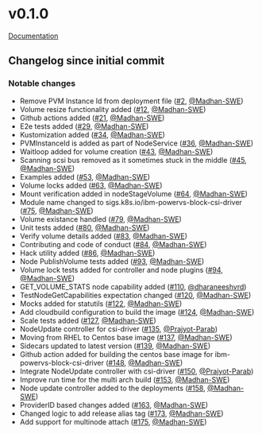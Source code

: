 # v0.1.0
[Documentation](https://github.com/kubernetes-sigs/ibm-powervs-block-csi-driver/blob/v0.1.0/README.md)

## Changelog since initial commit
### Notable changes
* Remove PVM Instance Id from deployment file ([#2](https://github.com/kubernetes-sigs/ibm-powervs-block-csi-driver/pull/2), [@Madhan-SWE](https://github.com/Madhan-SWE))
* Volume resize functionality added ([#12](https://github.com/kubernetes-sigs/ibm-powervs-block-csi-driver/pull/12), [@Madhan-SWE](https://github.com/Madhan-SWE))
* Github actions added ([#21](https://github.com/kubernetes-sigs/ibm-powervs-block-csi-driver/pull/21), [@Madhan-SWE](https://github.com/Madhan-SWE))
* E2e tests added ([#29](https://github.com/kubernetes-sigs/ibm-powervs-block-csi-driver/pull/29), [@Madhan-SWE](https://github.com/Madhan-SWE))
* Kustomization added ([#34](https://github.com/kubernetes-sigs/ibm-powervs-block-csi-driver/pull/34), [@Madhan-SWE](https://github.com/Madhan-SWE))
* PVMInstanceId is added as part of NodeService ([#36](https://github.com/kubernetes-sigs/ibm-powervs-block-csi-driver/pull/36), [@Madhan-SWE](https://github.com/Madhan-SWE))
* Waitloop added for volume creation ([#43](https://github.com/kubernetes-sigs/ibm-powervs-block-csi-driver/pull/43), [@Madhan-SWE](https://github.com/Madhan-SWE))
* Scanning scsi bus removed as it sometimes stuck in the middle ([#45](https://github.com/kubernetes-sigs/ibm-powervs-block-csi-driver/pull/45), [@Madhan-SWE](https://github.com/Madhan-SWE))
* Examples added ([#53](https://github.com/kubernetes-sigs/ibm-powervs-block-csi-driver/pull/53), [@Madhan-SWE](https://github.com/Madhan-SWE))
* Volume locks added ([#63](https://github.com/kubernetes-sigs/ibm-powervs-block-csi-driver/pull/63), [@Madhan-SWE](https://github.com/Madhan-SWE))
* Mount verification added in nodeStageVolume ([#64](https://github.com/kubernetes-sigs/ibm-powervs-block-csi-driver/pull/64), [@Madhan-SWE](https://github.com/Madhan-SWE))
* Module name changed to sigs.k8s.io/ibm-powervs-block-csi-driver ([#75](https://github.com/kubernetes-sigs/ibm-powervs-block-csi-driver/pull/75), [@Madhan-SWE](https://github.com/Madhan-SWE))
* Volume existance handled ([#79](https://github.com/kubernetes-sigs/ibm-powervs-block-csi-driver/pull/79), [@Madhan-SWE](https://github.com/Madhan-SWE))
* Unit tests added ([#80](https://github.com/kubernetes-sigs/ibm-powervs-block-csi-driver/pull/80), [@Madhan-SWE](https://github.com/Madhan-SWE))
* Verify volume details added ([#83](https://github.com/kubernetes-sigs/ibm-powervs-block-csi-driver/pull/83), [@Madhan-SWE](https://github.com/Madhan-SWE))
* Contributing and code of conduct ([#84](https://github.com/kubernetes-sigs/ibm-powervs-block-csi-driver/pull/84), [@Madhan-SWE](https://github.com/Madhan-SWE))
* Hack utility added ([#86](https://github.com/kubernetes-sigs/ibm-powervs-block-csi-driver/pull/86), [@Madhan-SWE](https://github.com/Madhan-SWE))
* Node PublishVolume tests added ([#93](https://github.com/kubernetes-sigs/ibm-powervs-block-csi-driver/pull/93), [@Madhan-SWE](https://github.com/Madhan-SWE))
* Volume lock tests added for controller and node plugins ([#94](https://github.com/kubernetes-sigs/ibm-powervs-block-csi-driver/pull/94), [@Madhan-SWE](https://github.com/Madhan-SWE))
* GET_VOLUME_STATS node capability added ([#110](https://github.com/kubernetes-sigs/ibm-powervs-block-csi-driver/pull/103), [@dharaneeshvrd](https://github.com/dharaneeshvrd))
* TestNodeGetCapabilities expectation changed ([#120](https://github.com/kubernetes-sigs/ibm-powervs-block-csi-driver/pull/120), [@Madhan-SWE](https://github.com/Madhan-SWE))
* Mocks added for statutils ([#122](https://github.com/kubernetes-sigs/ibm-powervs-block-csi-driver/pull/122), [@Madhan-SWE](https://github.com/Madhan-SWE))
* Add cloudbuild configuration to build the image ([#124](https://github.com/kubernetes-sigs/ibm-powervs-block-csi-driver/pull/124), [@Madhan-SWE](https://github.com/Madhan-SWE))
* Scale tests added ([#127](https://github.com/kubernetes-sigs/ibm-powervs-block-csi-driver/pull/127), [@Madhan-SWE](https://github.com/Madhan-SWE))
* NodeUpdate controller for csi-driver ([#135](https://github.com/kubernetes-sigs/ibm-powervs-block-csi-driver/pull/135), [@Prajyot-Parab](https://github.com/Prajyot-Parab))
* Moving from RHEL to Centos base image ([#137](https://github.com/kubernetes-sigs/ibm-powervs-block-csi-driver/pull/137), [@Madhan-SWE](https://github.com/Madhan-SWE))
* Sidecars updated to latest version ([#139](https://github.com/kubernetes-sigs/ibm-powervs-block-csi-driver/pull/139), [@Madhan-SWE](https://github.com/Madhan-SWE))
* Github action added for building the centos base image for ibm-powervs-block-csi-driver ([#148](https://github.com/kubernetes-sigs/ibm-powervs-block-csi-driver/pull/148), [@Madhan-SWE](https://github.com/Madhan-SWE))
* Integrate NodeUpdate controller with csi-driver ([#150](https://github.com/kubernetes-sigs/ibm-powervs-block-csi-driver/pull/150), [@Prajyot-Parab](https://github.com/Prajyot-Parab))
* Improve run time for the multi arch build ([#153](https://github.com/kubernetes-sigs/ibm-powervs-block-csi-driver/pull/153), [@Madhan-SWE](https://github.com/Madhan-SWE))
* Node update controller added to the deployments ([#158](https://github.com/kubernetes-sigs/ibm-powervs-block-csi-driver/pull/158), [@Madhan-SWE](https://github.com/Madhan-SWE))
* ProviderID based changes added ([#163](https://github.com/kubernetes-sigs/ibm-powervs-block-csi-driver/pull/163), [@Madhan-SWE](https://github.com/Madhan-SWE))
* Changed logic to add release alias tag ([#173](https://github.com/kubernetes-sigs/ibm-powervs-block-csi-driver/pull/173), [@Madhan-SWE](https://github.com/Madhan-SWE))
* Add support for multinode attach ([#175](https://github.com/kubernetes-sigs/ibm-powervs-block-csi-driver/pull/175), [@Madhan-SWE](https://github.com/Madhan-SWE))